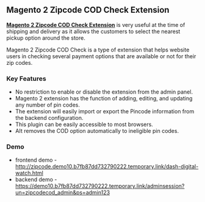 <body>
	<main>
		<div class="content-wrapper">
			<div class="content-inner">
				<h2>Magento 2 Zipcode COD Check Extension</h2>
				<p><strong><a href="">Magento 2 Zipcode COD Check Extension</a></strong> is very useful at the time of shipping and delivery as it allows the customers to select the nearest pickup option around the store.</p>
				<p>Magento 2 Zipcode COD Check is a type of extension that helps website users in checking several payment options that are available or not for their zip codes.
</p>
				<div class="features-wrapper">
					<h3>Key Features</h3>
					<ul>
						<li>No restriction to enable or disable the extension from the admin panel.</li>
						<li>Magento 2 extension has the function of adding, editing, and updating any number of pin codes.</li>
						<li>The extension will easily import or export the Pincode information from the backend configuration.</li>
						<li>This plugin can be easily accessible to most browsers.</li>
						<li>AIt removes the COD option automatically to ineligible pin codes.</li>
					</ul>
				</div>
				<div class="more-features">
					<h3>Demo</h3>
					<ul>
						<li>frontend demo - <a href="http://zipcode.demo10.b7fb87dd732790222.temporary.link/dash-digital-watch.html">http://zipcode.demo10.b7fb87dd732790222.temporary.link/dash-digital-watch.html</a></li>
						<li>backend demo - <a href="https://demo10.b7fb87dd732790222.temporary.link/adminsession?un=zipcodecod_admin&ps=admin123">https://demo10.b7fb87dd732790222.temporary.link/adminsession?un=zipcodecod_admin&ps=admin123</a></li>
					</ul>
				</div>
			</div>
		</div>
	</main>
</body>
